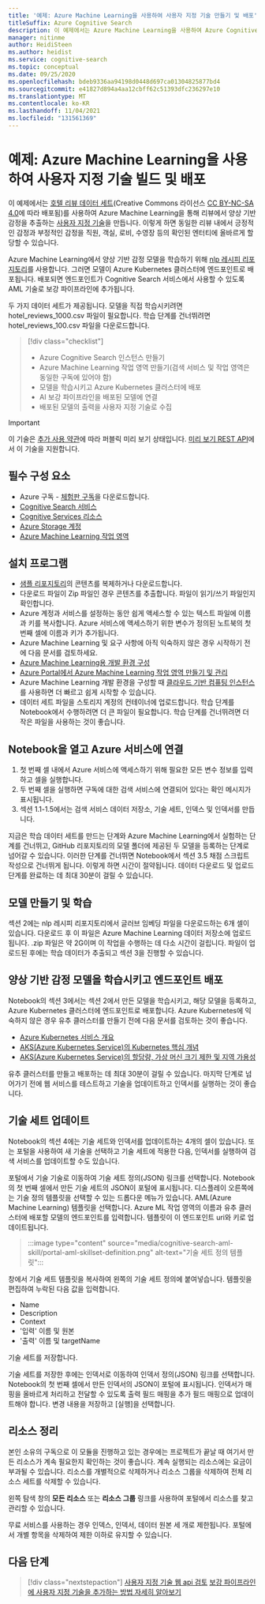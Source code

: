 ```yaml
---
title: '예제: Azure Machine Learning을 사용하여 사용자 지정 기술 만들기 및 배포'
titleSuffix: Azure Cognitive Search
description: 이 예제에서는 Azure Machine Learning을 사용하여 Azure Cognitive Search의 AI 보강 파이프라인에 대한 사용자 지정 기술을 빌드하고 배포하는 방법을 보여줍니다.
manager: nitinme
author: HeidiSteen
ms.author: heidist
ms.service: cognitive-search
ms.topic: conceptual
ms.date: 09/25/2020
ms.openlocfilehash: bdeb9336aa94198d0448d697ca01304825877bd4
ms.sourcegitcommit: e41827d894a4aa12cbff62c51393dfc236297e10
ms.translationtype: MT
ms.contentlocale: ko-KR
ms.lasthandoff: 11/04/2021
ms.locfileid: "131561369"
---
```

# <a name="example-build-and-deploy-a-custom-skill-with-azure-machine-learning"></a>예제: Azure Machine Learning을 사용하여 사용자 지정 기술 빌드 및 배포 

이 예제에서는 [호텔 리뷰 데이터 세트](https://www.kaggle.com/datafiniti/hotel-reviews)(Creative Commons 라이선스 [CC BY-NC-SA 4.0](https://creativecommons.org/licenses/by-nc-sa/4.0/legalcode.txt)에 따라 배포됨)를 사용하여 Azure Machine Learning을 통해 리뷰에서 양상 기반 감정을 추출하는 [사용자 지정 기술](./cognitive-search-aml-skill.md)을 만듭니다. 이렇게 하면 동일한 리뷰 내에서 긍정적인 감정과 부정적인 감정을 직원, 객실, 로비, 수영장 등의 확인된 엔터티에 올바르게 할당할 수 있습니다.

Azure Machine Learning에서 양상 기반 감정 모델을 학습하기 위해 [nlp 레시피 리포지토리](https://github.com/microsoft/nlp-recipes/tree/master/examples/sentiment_analysis/absa)를 사용합니다. 그러면 모델이 Azure Kubernetes 클러스터에 엔드포인트로 배포됩니다. 배포되면 엔드포인트가 Cognitive Search 서비스에서 사용할 수 있도록 AML 기술로 보강 파이프라인에 추가됩니다.

두 가지 데이터 세트가 제공됩니다. 모델을 직접 학습시키려면 hotel_reviews_1000.csv 파일이 필요합니다. 학습 단계를 건너뛰려면 hotel_reviews_100.csv 파일을 다운로드합니다.

> [!div class="checklist"]
> * Azure Cognitive Search 인스턴스 만들기
> * Azure Machine Learning 작업 영역 만들기(검색 서비스 및 작업 영역은 동일한 구독에 있어야 함)
> * 모델을 학습시키고 Azure Kubernetes 클러스터에 배포
> * AI 보강 파이프라인을 배포된 모델에 연결
> * 배포된 모델의 출력을 사용자 지정 기술로 수집

> [!IMPORTANT] 
> 이 기술은 [추가 사용 약관](https://azure.microsoft.com/support/legal/preview-supplemental-terms/)에 따라 퍼블릭 미리 보기 상태입니다. [미리 보기 REST API](/rest/api/searchservice/index-preview)에서 이 기술을 지원합니다.

## <a name="prerequisites"></a>필수 구성 요소

* Azure 구독 - [체험판 구독](https://azure.microsoft.com/free/?WT.mc_id=A261C142F)을 다운로드합니다.
* [Cognitive Search 서비스](./search-get-started-arm.md)
* [Cognitive Services 리소스](../cognitive-services/cognitive-services-apis-create-account.md?tabs=multiservice%2cwindows)
* [Azure Storage 계정](../storage/common/storage-account-create.md?tabs=azure-portal&toc=%2fazure%2fstorage%2fblobs%2ftoc.json)
* [Azure Machine Learning 작업 영역](../machine-learning/how-to-manage-workspace.md)

## <a name="setup"></a>설치 프로그램

* [샘플 리포지토리](https://github.com/Azure-Samples/azure-search-python-samples/tree/master/AzureML-Custom-Skill)의 콘텐츠를 복제하거나 다운로드합니다.
* 다운로드 파일이 Zip 파일인 경우 콘텐츠를 추출합니다. 파일이 읽기/쓰기 파일인지 확인합니다.
* Azure 계정과 서비스를 설정하는 동안 쉽게 액세스할 수 있는 텍스트 파일에 이름과 키를 복사합니다. Azure 서비스에 액세스하기 위한 변수가 정의된 노트북의 첫 번째 셀에 이름과 키가 추가됩니다.
* Azure Machine Learning 및 요구 사항에 아직 익숙하지 않은 경우 시작하기 전에 다음 문서를 검토하세요.
 * [Azure Machine Learning용 개발 환경 구성](../machine-learning/how-to-configure-environment.md)
 * [Azure Portal에서 Azure Machine Learning 작업 영역 만들기 및 관리](../machine-learning/how-to-manage-workspace.md)
 * Azure Machine Learning 개발 환경을 구성할 때 [클라우드 기반 컴퓨팅 인스턴스](../machine-learning/how-to-configure-environment.md#compute-instance)를 사용하면 더 빠르고 쉽게 시작할 수 있습니다.
* 데이터 세트 파일을 스토리지 계정의 컨테이너에 업로드합니다. 학습 단계를 Notebook에서 수행하려면 더 큰 파일이 필요합니다. 학습 단계를 건너뛰려면 더 작은 파일을 사용하는 것이 좋습니다.

## <a name="open-notebook-and-connect-to-azure-services"></a>Notebook을 열고 Azure 서비스에 연결

1. 첫 번째 셀 내에서 Azure 서비스에 액세스하기 위해 필요한 모든 변수 정보를 입력하고 셀을 실행합니다.
1. 두 번째 셀을 실행하면 구독에 대한 검색 서비스에 연결되어 있다는 확인 메시지가 표시됩니다.
1. 섹션 1.1-1.5에서는 검색 서비스 데이터 저장소, 기술 세트, 인덱스 및 인덱서를 만듭니다.

지금은 학습 데이터 세트를 만드는 단계와 Azure Machine Learning에서 실험하는 단계를 건너뛰고, GitHub 리포지토리의 모델 폴더에 제공된 두 모델을 등록하는 단계로 넘어갈 수 있습니다. 이러한 단계를 건너뛰면 Notebook에서 섹션 3.5 채점 스크립트 작성으로 건너뛰게 됩니다. 이렇게 하면 시간이 절약됩니다. 데이터 다운로드 및 업로드 단계를 완료하는 데 최대 30분이 걸릴 수 있습니다.

## <a name="creating-and-training-the-models"></a>모델 만들기 및 학습

섹션 2에는 nlp 레시피 리포지토리에서 글러브 임베딩 파일을 다운로드하는 6개 셀이 있습니다. 다운로드 후 이 파일은 Azure Machine Learning 데이터 저장소에 업로드됩니다. .zip 파일은 약 2G이며 이 작업을 수행하는 데 다소 시간이 걸립니다. 파일이 업로드된 후에는 학습 데이터가 추출되고 섹션 3을 진행할 수 있습니다.

## <a name="train-the-aspect-based-sentiment-model-and-deploy-your-endpoint"></a>양상 기반 감정 모델을 학습시키고 엔드포인트 배포

Notebook의 섹션 3에서는 섹션 2에서 만든 모델을 학습시키고, 해당 모델을 등록하고, Azure Kubernetes 클러스터에 엔드포인트로 배포합니다. Azure Kubernetes에 익숙하지 않은 경우 유추 클러스터를 만들기 전에 다음 문서를 검토하는 것이 좋습니다.

* [Azure Kubernetes 서비스 개요](../aks/intro-kubernetes.md)
* [AKS(Azure Kubernetes Service)의 Kubernetes 핵심 개념](../aks/concepts-clusters-workloads.md)
* [AKS(Azure Kubernetes Service)의 할당량, 가상 머신 크기 제한 및 지역 가용성](../aks/quotas-skus-regions.md)

유추 클러스터를 만들고 배포하는 데 최대 30분이 걸릴 수 있습니다. 마지막 단계로 넘어가기 전에 웹 서비스를 테스트하고 기술을 업데이트하고 인덱서를 실행하는 것이 좋습니다.

## <a name="update-the-skillset"></a>기술 세트 업데이트

Notebook의 섹션 4에는 기술 세트와 인덱서를 업데이트하는 4개의 셀이 있습니다. 또는 포털을 사용하여 새 기술을 선택하고 기술 세트에 적용한 다음, 인덱서를 실행하여 검색 서비스를 업데이트할 수도 있습니다.

포털에서 기술 기술로 이동하여 기술 세트 정의(JSON) 링크를 선택합니다. Notebook의 첫 번째 셀에서 만든 기술 세트의 JSON이 포털에 표시됩니다. 디스플레이 오른쪽에는 기술 정의 템플릿을 선택할 수 있는 드롭다운 메뉴가 있습니다. AML(Azure Machine Learning) 템플릿을 선택합니다. Azure ML 작업 영역의 이름과 유추 클러스터에 배포할 모델의 엔드포인트를 입력합니다. 템플릿이 이 엔드포인트 uri와 키로 업데이트됩니다.

> :::image type="content" source="media/cognitive-search-aml-skill/portal-aml-skillset-definition.png" alt-text="기술 세트 정의 템플릿":::

창에서 기술 세트 템플릿을 복사하여 왼쪽의 기술 세트 정의에 붙여넣습니다. 템플릿을 편집하여 누락된 다음 값을 입력합니다.

* Name
* Description
* Context
* '입력' 이름 및 원본
* '출력' 이름 및 targetName

기술 세트를 저장합니다.

기술 세트를 저장한 후에는 인덱서로 이동하여 인덱서 정의(JSON) 링크를 선택합니다. Notebook의 첫 번째 셀에서 만든 인덱서의 JSON이 포털에 표시됩니다. 인덱서가 매핑을 올바르게 처리하고 전달할 수 있도록 출력 필드 매핑을 추가 필드 매핑으로 업데이트해야 합니다. 변경 내용을 저장하고 [실행]을 선택합니다. 

## <a name="clean-up-resources"></a>리소스 정리

본인 소유의 구독으로 이 모듈을 진행하고 있는 경우에는 프로젝트가 끝날 때 여기서 만든 리소스가 계속 필요한지 확인하는 것이 좋습니다. 계속 실행되는 리소스에는 요금이 부과될 수 있습니다. 리소스를 개별적으로 삭제하거나 리소스 그룹을 삭제하여 전체 리소스 세트를 삭제할 수 있습니다.

왼쪽 탐색 창의 **모든 리소스** 또는 **리소스 그룹** 링크를 사용하여 포털에서 리소스를 찾고 관리할 수 있습니다.

무료 서비스를 사용하는 경우 인덱스, 인덱서, 데이터 원본 세 개로 제한됩니다. 포털에서 개별 항목을 삭제하여 제한 이하로 유지할 수 있습니다.

## <a name="next-steps"></a>다음 단계

> [!div class="nextstepaction"]
> [사용자 지정 기술 웹 api 검토](./cognitive-search-custom-skill-web-api.md)
> [보강 파이프라인에 사용자 지정 기술을 추가하는 방법 자세히 알아보기](./cognitive-search-custom-skill-interface.md)
